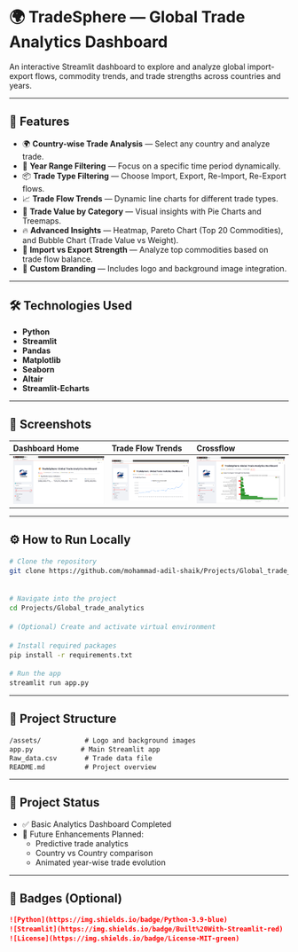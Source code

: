 # 🌍 TradeSphere — Global Trade Analytics Dashboard

An interactive Streamlit dashboard to explore and analyze global import-export flows, commodity trends, and trade strengths across countries and years.

---

## 🚀 Features

- 🌍 **Country-wise Trade Analysis** — Select any country and analyze trade.
- 📅 **Year Range Filtering** — Focus on a specific time period dynamically.
- 📦 **Trade Type Filtering** — Choose Import, Export, Re-Import, Re-Export flows.
- 📈 **Trade Flow Trends** — Dynamic line charts for different trade types.
- 🥧 **Trade Value by Category** — Visual insights with Pie Charts and Treemaps.
- 🔥 **Advanced Insights** — Heatmap, Pareto Chart (Top 20 Commodities), and Bubble Chart (Trade Value vs Weight).
- 🚚 **Import vs Export Strength** — Analyze top commodities based on trade flow balance.
- 🎨 **Custom Branding** — Includes logo and background image integration.

---

## 🛠 Technologies Used

- **Python**
- **Streamlit**
- **Pandas**
- **Matplotlib**
- **Seaborn**
- **Altair**
- **Streamlit-Echarts**

---

## 📸 Screenshots

| Dashboard Home       | Trade Flow Trends          | Crossflow                 |
| :------------------- | :------------------------- | :------------------------ |
| ![](assets/home.png) | ![](assets/trade_flow.png) | ![](assets/crossflow.png) |

---

## ⚙️ How to Run Locally

```bash
# Clone the repository
git clone https://github.com/mohammad-adil-shaik/Projects/Global_trade_analytics.git


# Navigate into the project
cd Projects/Global_trade_analytics

# (Optional) Create and activate virtual environment

# Install required packages
pip install -r requirements.txt

# Run the app
streamlit run app.py
```

---

## 📂 Project Structure

```
/assets/           # Logo and background images
app.py            # Main Streamlit app
Raw_data.csv       # Trade data file
README.md          # Project overview
```

---

## 📢 Project Status

- ✅ Basic Analytics Dashboard Completed
- 🚀 Future Enhancements Planned:
  - Predictive trade analytics
  - Country vs Country comparison
  - Animated year-wise trade evolution

---

## 🔖 Badges (Optional)

```markdown
![Python](https://img.shields.io/badge/Python-3.9-blue)
![Streamlit](https://img.shields.io/badge/Built%20With-Streamlit-red)
![License](https://img.shields.io/badge/License-MIT-green)
```
